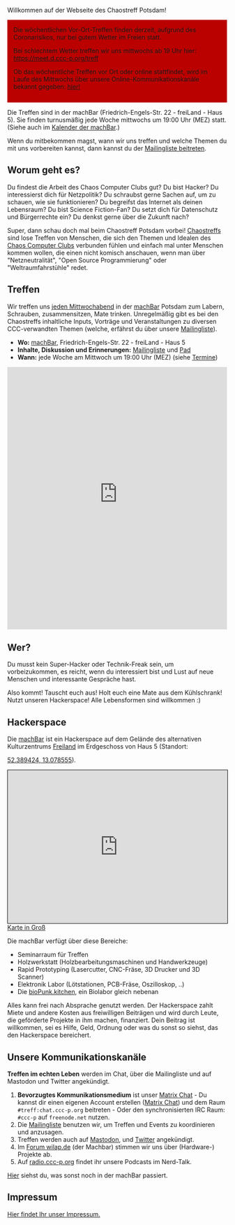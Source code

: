 Willkommen auf der Webseite des Chaostreff Potsdam!

<div style="background: #b00; padding: 1em;">Die wöchentlichen Vor-Ort-Treffen finden derzeit, aufgrund des Coronarisikos, nur bei gutem Wetter im Freien statt. 

Bei schlechtem Wetter treffen wir uns mittwochs ab 19 Uhr hier: <a href="https://meet.d.ccc-p.org/treff">https://meet.d.ccc-p.org/treff</a>

Ob das wöchentliche Treffen vor Ort oder online stattfindet, wird im Laufe des Mittwochs über unsere Online-Kommunikationskanäle bekannt gegeben: <a href="#unsere-kommunikationskanäle">hier!</a></div>

Die Treffen sind in der machBar (Friedrich-Engels-Str. 22 - freiLand - Haus 5).
Sie finden turnusmäßig jede Woche mittwochs um 19:00 Uhr (MEZ) statt. (Siehe auch im [Kalender der machBar][machBar-Kalender].)

Wenn du mitbekommen magst, wann wir uns treffen und welche Themen du mit uns vorbereiten kannst, dann kannst du der
[Mailingliste beitreten][join-mailing-list].

## Worum geht es?

Du findest die Arbeit des Chaos Computer Clubs gut? Du bist Hacker?
Du interessierst dich für Netzpolitik? Du schraubst gerne Sachen auf, um zu schauen,
wie sie funktionieren? Du begreifst das Internet als deinen Lebensraum?
Du bist Science Fiction-Fan? Du setzt dich für Datenschutz und Bürgerrechte ein?
Du denkst gerne über die Zukunft nach?

Super, dann schau doch mal beim Chaostreff Potsdam vorbei!
[Chaostreffs](https://www.ccc.de/de/club/chaostreffs) sind lose Treffen von Menschen,
die sich den Themen und Idealen des [Chaos Computer Clubs](https://www.ccc.de/de/) verbunden
fühlen und einfach mal unter Menschen kommen wollen, die einen nicht komisch anschauen,
wenn man über "Netzneutralität", "Open Source Programmierung" oder "Weltraumfahrstühle" redet.

## Treffen

Wir treffen uns [jeden Mittwochabend][machbar-termine] in der [machBar] Potsdam zum
Labern, Schrauben, zusammensitzen, Mate trinken.
Unregelmäßig gibt es bei den Chaostreffs inhaltliche Inputs, Vorträge und
Veranstaltungen zu diversen CCC-verwandten Themen (welche, erfährst du über
unsere [Mailingliste][join-mailing-list]).

- **Wo:** [machBar], Friedrich-Engels-Str. 22 - freiLand - Haus 5
- **Inhalte, Diskussion und Erinnerungen:** [Mailingliste][join-mailing-list] und [Pad][pad]
- **Wann:** jede Woche am Mittwoch um 19:00 Uhr (MEZ) (siehe [Termine][machbar-termine])

<iframe src="https://open-web-calendar.herokuapp.com/calendar.html?specification_url=https://www.ccc-p.org/calendar-specification.json" scrolling="no" frameborder="0" height="600px" width="100%"></iframe>

## Wer?

Du musst kein Super-Hacker oder Technik-Freak sein, um vorbeizukommen, es reicht,
wenn du interessiert bist und Lust auf neue Menschen und interessante Gespräche hast.

Also kommt! Tauscht euch aus! Holt euch eine Mate aus dem Kühlschrank!
Nutzt unseren Hackerspace! Alle Lebensformen sind willkommen :) 

## Hackerspace

Die [machBar] ist ein Hackerspace auf dem Gelände
des alternativen Kulturzentrums [Freiland]
im Erdgeschoss von Haus 5 (Standort: 
<!-- Geo link for opening map with a smartphone, see https://stackoverflow.com/a/10632079 -->
<a href="geo:52.389424,13.078555" target="_blank">52.389424, 13.078555</a>).

<!-- from openstreetmap.org -> export -> HTML -> include marker -->
<iframe width="100%" height="350" frameborder="0" scrolling="no"
        marginheight="0" marginwidth="0"
        src="https://www.openstreetmap.org/export/embed.html?bbox=13.07753920555115%2C52.38891775630483%2C13.079620599746706%2C52.389922830851866&amp;layer=mapnik&amp;marker=52.38942029643904%2C13.078579902648926" style="border: 1px solid black"></iframe><a href="https://www.openstreetmap.org/?mlat=52.38942&amp;mlon=13.07858#map=19/52.38942/13.07858">Karte in Groß</a>

Die machBar verfügt über diese Bereiche:

 - Seminarraum für Treffen
 - Holzwerkstatt (Holzbearbeitungsmaschinen und Handwerkzeuge) 
 - Rapid Prototyping (Lasercutter, CNC-Fräse, 3D Drucker und 3D Scanner)
 - Elektronik Labor (Lötstationen, PCB-Fräse, Oszilloskop, ..)
 - Die [bioPunk.kitchen], ein Biolabor gleich nebenan

Alles kann frei nach Absprache genutzt werden.
Der Hackerspace zahlt Miete und andere Kosten aus freiwilligen Beiträgen und
wird durch Leute, die geförderte Projekte in ihm machen, finanziert.
Dein Beitrag ist willkommen, sei es Hilfe, Geld, Ordnung oder was du sonst so siehst,
das den Hackerspace bereichert.

## Unsere Kommunikationskanäle
 
 **Treffen im echten Leben** werden im Chat, über die Mailingliste und auf Mastodon und Twitter angekündigt.
 
 1. **Bevorzugtes Kommunikationsmedium** ist unser [Matrix Chat][chat]
        - Du kannst dir einen eigenen Account erstellen ([Matrix Chat][chat]) und dem Raum
     `#treff:chat.ccc-p.org` beitreten 
        - Oder den synchronisierten IRC Raum: `#ccc-p` auf `freenode.net` nutzen.
 2. Die [Mailingliste][join-mailing-list] benutzen wir, um Treffen und Events zu koordinieren und anzusagen.
 3. Treffen werden auch auf [Mastodon][mastodon], und [Twitter][twitter] angekündigt.
 4. Im [Forum wilap.de][forum.wilap.de] (der Machbar) stimmen wir uns über (Hardware-) Projekte ab.
 5. Auf [radio.ccc-p.org] findet ihr unsere Podcasts im Nerd-Talk.
 

[Hier][machBar-Kalender] siehst du, was sonst noch in der machBar passiert.


[chat]: https://chat.ccc-p.org
[machBar]: https://machbar-potsdam.de/?page_id=20
[machbar-termine]: https://machbar-potsdam.de/?page_id=1250
[join-mailing-list]: https://lists.ccc-p.org/listinfo/treff
[machBar-Kalender]: https://machbar-potsdam.de/?page_id=1250
[Freiland]: https://www.freiland-potsdam.de/
[twitter]: https://twitter.com/ChaosPotsdam
[mastodon]: https://chaos.social/@cccp
[pad]: https://pad.ccc-p.org/pad/#/2/pad/edit/5p69kEsiG9ZasGh6qyd84m8h/
[bioPunk.kitchen]: http://biopunk.kitchen/
[radio.ccc-p.org]: https://radio.ccc-p.org/
[forum.wilap.de]: https://forum.wilap.de/c/cccp

<link rel="shortcut icon" type="image/x-icon" href="favicon.ico">

## Impressum

[Hier findet Ihr unser Impressum.](Impressum.md)
